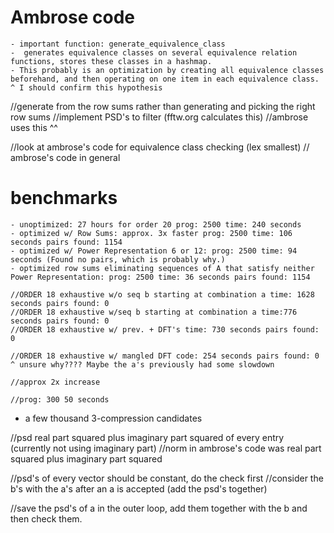 # Ambrose code
    - important function: generate_equivalence_class
    -  generates equivalence classes on several equivalence relation functions, stores these classes in a hashmap.
    - This probably is an optimization by creating all equivalence classes beforehand, and then operating on one item in each equivalence class.
    ^ I should confirm this hypothesis

//generate from the row sums rather than generating and picking the right row sums
//implement PSD's to filter (fftw.org calculates this)
//ambrose uses this ^^

//look at ambrose's code for equivalence class checking (lex smallest)
// ambrose's code in general

# benchmarks
    - unoptimized: 27 hours for order 20 prog: 2500 time: 240 seconds
    - optimized w/ Row Sums: approx. 3x faster prog: 2500 time: 106 seconds pairs found: 1154
    - optimized w/ Power Representation 6 or 12: prog: 2500 time: 94 seconds (Found no pairs, which is probably why.)
    - optimized row sums eliminating sequences of A that satisfy neither Power Representation: prog: 2500 time: 36 seconds pairs found: 1154

    //ORDER 18 exhaustive w/o seq b starting at combination a time: 1628 seconds pairs found: 0
    //ORDER 18 exhaustive w/seq b starting at combination a time:776 seconds pairs found: 0
    //ORDER 18 exhaustive w/ prev. + DFT's time: 730 seconds pairs found: 0

    //ORDER 18 exhaustive w/ mangled DFT code: 254 seconds pairs found: 0
    ^ unsure why???? Maybe the a's previously had some slowdown

    //approx 2x increase

    //prog: 300 50 seconds

- a few thousand 3-compression candidates

//psd real part squared plus imaginary part squared of every entry (currently not using imaginary part)
//norm in ambrose's code was real part squared plus imaginary part squared

//psd's of every vector should be constant, do the check first
//consider the b's with the a's after an a is accepted (add the psd's together)

//save the psd's of a in the outer loop, add them together with the b and then check them.
